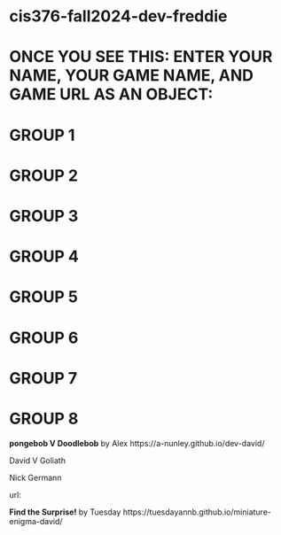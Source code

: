 # cis376-fall2024-dev-freddie


<h1> <strong> ONCE YOU SEE THIS: </strong>
ENTER YOUR NAME, YOUR GAME NAME, AND GAME URL <strong> AS AN OBJECT: </strong> </h1>

<H1> GROUP 1 </H1>


<H1> GROUP 2 </H1>


<H1> GROUP 3 </H1>


<H1> GROUP 4 </H1>


<H1> GROUP 5 </H1>


<H1> GROUP 6 </H1>


<H1> GROUP 7 </H1>


<H1> GROUP 8 </H1>
<p><b>pongebob V Doodlebob</b> by Alex https://a-nunley.github.io/dev-david/</p>
<p>David V Goliath</p>
<p>Nick Germann</p>
<p>url: </p>
<p><b>Find the Surprise!</b> by Tuesday https://tuesdayannb.github.io/miniature-enigma-david/</p>
